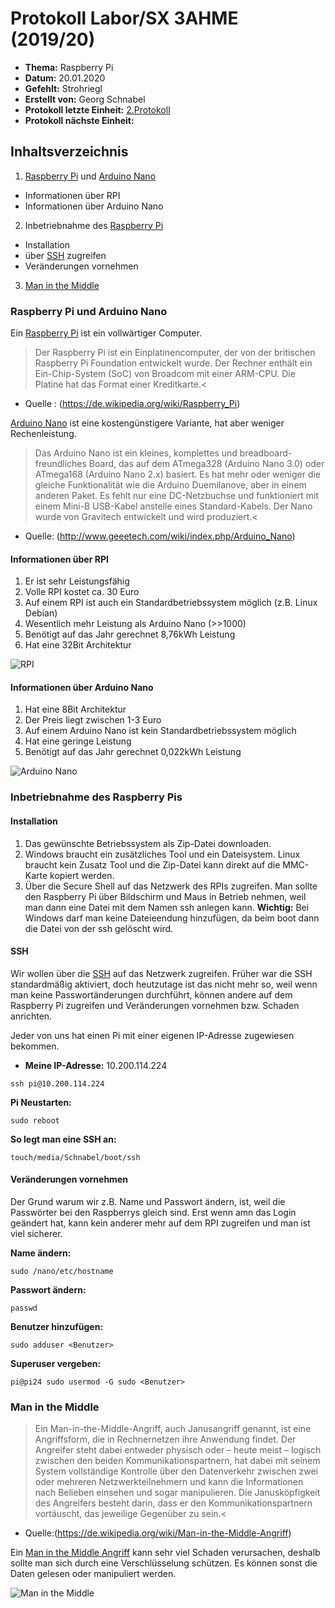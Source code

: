 # Protokoll Labor/SX 3AHME (2019/20)

* **Thema:** Raspberry Pi
* **Datum:** 20.01.2020
* **Gefehlt:** Strohriegl
* **Erstellt von:** Georg Schnabel
* **Protokoll letzte Einheit:** [2.Protokoll](https://github.com/HTLMechatronics/m17-3ahme-la1-sx/blob/snagem17/protokolle/protokoll_2019-10-14_snagem17.md)
* **Protokoll nächste Einheit:**

## Inhaltsverzeichnis
1. [Raspberry Pi](https://de.wikipedia.org/wiki/Raspberry_Pi) und [Arduino Nano](http://www.geeetech.com/wiki/index.php/Arduino_Nano)
  * Informationen über RPI
  * Informationen über Arduino Nano
2. Inbetriebnahme des [Raspberry Pi](https://de.wikipedia.org/wiki/Raspberry_Pi)
  * Installation
  * über [SSH](https://de.wikipedia.org/wiki/Secure_Shell) zugreifen
  * Veränderungen vornehmen
3. [Man in the Middle](https://de.wikipedia.org/wiki/Man-in-the-Middle-Angriff)

### Raspberry Pi und Arduino Nano
Ein [Raspberry Pi](https://de.wikipedia.org/wiki/Raspberry_Pi) ist ein vollwärtiger Computer.

>Der Raspberry Pi ist ein Einplatinencomputer, der von der britischen Raspberry Pi Foundation entwickelt wurde. Der Rechner enthält ein Ein-Chip-System (SoC) von Broadcom mit einer ARM-CPU. Die Platine hat das Format einer Kreditkarte.<
* Quelle : (https://de.wikipedia.org/wiki/Raspberry_Pi)

[Arduino Nano](http://www.geeetech.com/wiki/index.php/Arduino_Nano) ist eine kostengünstigere Variante, hat aber weniger Rechenleistung.

>Das Arduino Nano ist ein kleines, komplettes und breadboard-freundliches Board, das auf dem ATmega328 (Arduino Nano 3.0) oder ATmega168 (Arduino Nano 2.x) basiert. Es hat mehr oder weniger die gleiche Funktionalität wie die Arduino Duemilanove, aber in einem anderen Paket. Es fehlt nur eine DC-Netzbuchse und funktioniert mit einem Mini-B USB-Kabel anstelle eines Standard-Kabels. Der Nano wurde von Gravitech entwickelt und wird produziert.<
* Quelle: (http://www.geeetech.com/wiki/index.php/Arduino_Nano)

#### Informationen über RPI
1. Er ist sehr Leistungsfähig
2. Volle RPI kostet ca. 30 Euro
3. Auf einem RPI ist auch ein Standardbetriebssystem möglich (z.B. Linux Debian)
4. Wesentlich mehr Leistung als Arduino Nano (>>1000)
5. Benötigt auf das Jahr gerechnet 8,76kWh Leistung
6. Hat eine 32Bit Architektur

![RPI](https://upload.wikimedia.org/wikipedia/commons/thumb/f/f1/Raspberry_Pi_4_Model_B_-_Side.jpg/1200px-Raspberry_Pi_4_Model_B_-_Side.jpg)


#### Informationen über Arduino Nano
1. Hat eine 8Bit Architektur
2. Der Preis liegt zwischen 1-3 Euro
3. Auf einem Arduino Nano ist kein Standardbetriebssystem möglich
4. Hat eine geringe Leistung
5. Benötigt auf das Jahr gerechnet 0,022kWh Leistung

![Arduino Nano](https://www.distrelec.biz/Web/WebShopImages/landscape_large/73/3f/arduino-nano-A000005-11096733f.jpg)


### Inbetriebnahme des Raspberry Pis
#### Installation
1. Das gewünschte Betriebssystem als Zip-Datei downloaden.
2. Windows braucht ein zusätzliches Tool und ein Dateisystem. Linux braucht kein Zusatz Tool und die Zip-Datei kann direkt auf die MMC-Karte kopiert werden.
3. Über die Secure Shell auf das Netzwerk des RPIs zugreifen. Man sollte den Raspberry Pi über Bildschirm und Maus in Betrieb nehmen, weil man dann eine Datei mit dem Namen ssh anlegen kann.
**Wichtig:** Bei Windows darf man keine Dateieendung hinzufügen, da beim boot dann die Datei von der ssh gelöscht wird.

#### SSH
Wir wollen über die [SSH](https://de.wikipedia.org/wiki/Secure_Shell) auf das Netzwerk zugreifen. Früher war die SSH standardmäßig aktiviert, doch heutzutage ist das nicht mehr so, weil wenn man keine Passwortänderungen durchführt, können andere auf dem Raspberry Pi zugreifen und Veränderungen vornehmen bzw. Schaden anrichten.

Jeder von uns hat einen Pi mit einer eigenen IP-Adresse zugewiesen bekommen.
* **Meine IP-Adresse:** 10.200.114.224
```
ssh pi@10.200.114.224
```
**Pi Neustarten:**
```
sudo reboot
```
**So legt man eine SSH an:**
```
touch/media/Schnabel/boot/ssh
```
#### Veränderungen vornehmen

Der Grund warum wir z.B. Name und Passwort ändern, ist, weil die Passwörter bei den Raspberrys gleich sind. Erst wenn amn das Login geändert hat, kann kein anderer mehr auf dem RPI zugreifen und man ist viel sicherer.

**Name ändern:**
```
sudo /nano/etc/hostname
```
**Passwort ändern:**
```
passwd
```
**Benutzer hinzufügen:**
```
sudo adduser <Benutzer>
```
**Superuser vergeben:**
```
pi@pi24 sudo usermod -G sudo <Benutzer>
```


### Man in the Middle
>Ein Man-in-the-Middle-Angriff, auch Janusangriff genannt, ist eine Angriffsform, die in Rechnernetzen ihre Anwendung findet. Der Angreifer steht dabei entweder physisch oder – heute meist – logisch zwischen den beiden Kommunikationspartnern, hat dabei mit seinem System vollständige Kontrolle über den Datenverkehr zwischen zwei oder mehreren Netzwerkteilnehmern und kann die Informationen nach Belieben einsehen und sogar manipulieren. Die Janusköpfigkeit des Angreifers besteht darin, dass er den Kommunikationspartnern vortäuscht, das jeweilige Gegenüber zu sein.<
* Quelle:(https://de.wikipedia.org/wiki/Man-in-the-Middle-Angriff)

Ein [Man in the Middle Angriff](https://de.wikipedia.org/wiki/Man-in-the-Middle-Angriff) kann sehr viel Schaden verursachen, deshalb sollte man sich durch eine Verschlüsselung schützen. Es können sonst die Daten gelesen oder manipuliert werden.

![Man in the Middle](https://cdn.arstechnica.net/wp-content/uploads/2015/02/man-in-the-middle-640x316.png)
